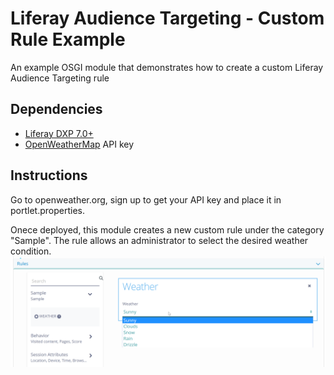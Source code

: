 # Liferay Audience Targeting - Custom Rule Example

An example OSGI module that demonstrates how to create a custom Liferay Audience Targeting rule 

## Dependencies

- [Liferay DXP 7.0+](http://www.liferay.com)
- [OpenWeatherMap](https://openweathermap.org) API key

## Instructions

Go to openweather.org, sign up to get your API key and place it in portlet.properties.

Onece deployed, this module creates a new custom rule under the category "Sample". The rule allows an administrator to select the desired weather condition.
![Alt text](img/custom_rule.png?raw=true "Liferay Audience Targeting Custom Rule")
